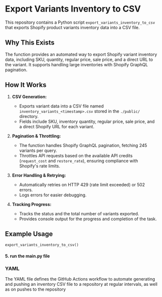 # Export Variants Inventory to CSV

This repository contains a Python script `export_variants_inventory_to_csv` that exports Shopify product variants inventory data into a CSV file.

## Why This Exists

The function provides an automated way to export Shopify variant inventory data, including SKU, quantity, regular price, sale price, and a direct URL to the variant. It supports handling large inventories with Shopify GraphQL pagination.

## How It Works

1. **CSV Generation:**
   - Exports variant data into a CSV file named `inventory_variants_<timestamp>.csv` stored in the `./public/` directory.
   - Fields include SKU, inventory quantity, regular price, sale price, and a direct Shopify URL for each variant.

2. **Pagination & Throttling:**
   - The function handles Shopify GraphQL pagination, fetching 245 variants per query.
   - Throttles API requests based on the available API credits (`request_cost` and `restore_rate`), ensuring compliance with Shopify's rate limits.

3. **Error Handling & Retrying:**
   - Automatically retries on HTTP 429 (rate limit exceeded) or 502 errors.
   - Logs errors for easier debugging.

4. **Tracking Progress:**
   - Tracks the status and the total number of variants exported.
   - Provides console output for the progress and completion of the task.

## Example Usage

```python
export_variants_inventory_to_csv()
```

#### 5. run the main.py file

### YAML
The YAML file defines the GitHub Actions workflow to automate generating and pushing an inventory CSV file to a repository at regular intervals, as well as on pushes to the repository